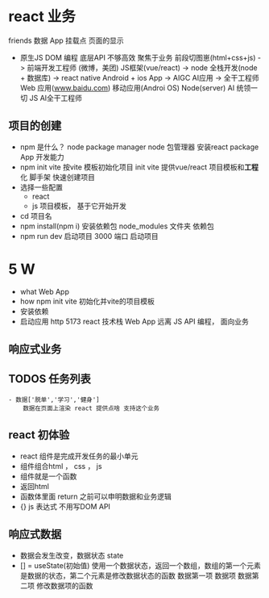 # react 业务
friends 数据
App
挂载点
页面的显示
- 原生JS
    DOM 编程
    底层API 不够高效
    聚焦于业务
    前段切图崽(html+css+js) -> 前端开发工程师 (微博，美团) JS框架(vue/react) -> node 全栈开发(node + 数据库) -> react native Android + ios App -> AIGC AI应用 -> 全干工程师
    Web 应用(www.baidu.com) 移动应用(Androi OS)
    Node(server) AI 统领一切 JS AI全干工程师

## **项目**的创建
- npm 是什么？ node package manager
    node 包管理器 安装react package App 开发能力
- npm init vite
    按vite 模板初始化项目 init
    vite 提供vue/react 项目模板和**工程**化  脚手架 快速创建项目
- 选择一些配置
    - react
    - js
    项目模板， 基于它开始开发
- cd 项目名
- npm install(npm i) 安装依赖包
    node_modules 文件夹 依赖包
- npm run dev 启动项目
    3000 端口 启动项目

# 5 W
- what Web App
- how npm init vite 初始化并vite的项目模板
- 安装依赖
- 启动应用 http 5173 react 技术栈 Web App
远离 JS API 编程， 面向业务

## 响应式业务
## TODOS 任务列表
    - 数据['脱单','学习','健身']
        数据在页面上渲染 react 提供点啥 支持这个业务

## react 初体验
- react 组件是完成开发任务的最小单元
- 组件组合html ， css ， js
- 组件就是一个函数
- 返回html
- 函数体里面 return 之前可以申明数据和业务逻辑
- {} js 表达式 不用写DOM API

## 响应式数据
- 数据会发生改变，数据状态 state
- [] = useState(初始值) 使用一个数据状态，返回一个数组，数组的第一个元素是数据的状态，第二个元素是修改数据状态的函数
    数据第一项 数据项
    数据第二项 修改数据项的函数